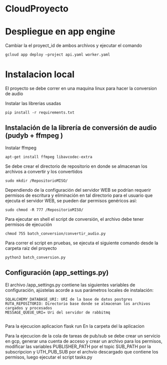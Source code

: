 # CloudProyecto
# Despliegue en app engine
Cambiar la el proyect_id de ambos archivos y ejecutar el comando 
```
gcloud app deploy —project api.yaml worker.yaml 
```
# Instalacion local
El proyecto se debe correr en una maquina linux para hacer la conversion de audio

Instalar las librerias usadas


    pip install -r requirements.txt

##  Instalación de la librería de conversión de audio (pudyb + ffmpeg )
Instalar ffmpeg

    apt-get install ffmpeg libavcodec-extra

Se debe crear el directorio de repositorio en donde se almacenan los archivos a convertir y los convertidos

    sudo mkdir /RepositorioMISO/

Dependiendo de la configuración del servidor WEB se podrían requerir permisos de escritura y eliminación en tal directorio para el usuario que ejecuta el servidor WEB, 
se pueden dar permisos genéricos  así:

    sudo chmod -R 777 /RepositorioMISO/

Para ejecutar en shell el script de conversión, el archivo debe tener permisos de ejecución

    chmod 755 batch_conversion/convertir_audio.py

Para correr el script en pruebas, se ejecuta el siguiente comando desde la carpeta raiz del proyecto

    python3 batch_conversion.py 

##  Configuración (app_settings.py)

El archivo /app_settings.py contiene las siguientes variables de configuración, ajústelas acorde a sus parámetros locales de instalación:

```
SQLALCHEMY_DATABASE_URI: URI de la base de datos postgres
RUTA_REPOSITORIO: Directorio base donde se almacenan los archivos cargados y procesados
MESSAGE_QUEUE_URI= Uri del servidor de rabbitmq


```
Para la ejecucion 
aplicacion flask run
En la carpeta del la aplicacion

Para la ejecucion de la cola de tareas  de pub/sub se debe crear un servicio en gcp, generar una cuenta de acceso y crear un archivo para los permisos, modificar las variables PUBLISHER_PATH por el topic SUB_PATH por la subscripcion y  UTH_PUB_SUB por el archvio descargado que contiene los permisos, luego ejecutar el script tasks.py

